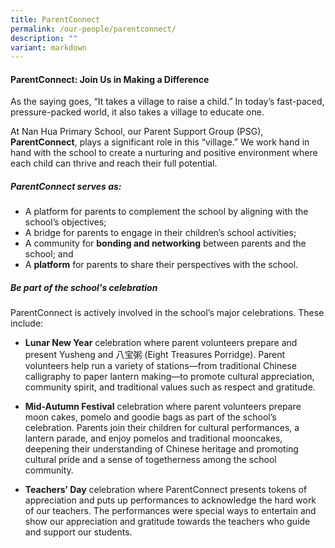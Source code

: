 ```yaml
---
title: ParentConnect
permalink: /our-people/parentconnect/
description: ""
variant: markdown
---
```

#### **ParentConnect: Join Us in Making a Difference**

As the saying goes, “It takes a village to raise a child.” In today’s fast-paced, pressure-packed world, it also takes a village to educate one.


At Nan Hua Primary School, our Parent Support Group (PSG), **ParentConnect**, plays a significant role in this “village.” We work hand in hand with the school to create a nurturing and positive environment where each child can thrive and reach their full potential.

##### **ParentConnect serves as:**
* A platform for parents to complement the school by aligning with the school’s objectives;
* A bridge for parents to engage in their children’s school activities;
* A community for **bonding and networking** between parents and the school; and
* A **platform** for parents to share their perspectives with the school.


##### **Be part of the school's celebration**

ParentConnect is actively involved in the school’s major celebrations. These include:
* **Lunar New Year** celebration where parent volunteers prepare and present Yusheng and 八宝粥 (Eight Treasures Porridge). Parent volunteers help run a variety of stations—from traditional Chinese calligraphy to paper lantern making—to promote cultural appreciation, community spirit, and traditional values such as respect and gratitude.

* **Mid-Autumn Festival** celebration where parent volunteers prepare moon cakes, pomelo and goodie bags as part of the school’s celebration.  Parents join their children for cultural performances, a lantern parade, and enjoy pomelos and traditional mooncakes, deepening their understanding of Chinese heritage and promoting cultural pride and a sense of togetherness among the school community.

* **Teachers’ Day** celebration where ParentConnect presents tokens of appreciation and puts up performances to acknowledge the hard work of our teachers. The performances were special ways to entertain and show our appreciation and gratitude towards the teachers who guide and support our students.


